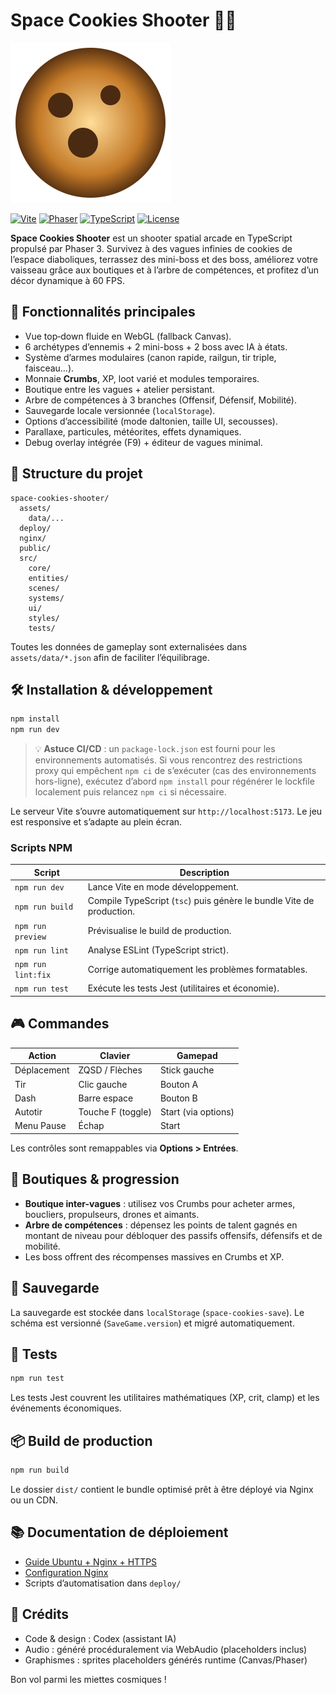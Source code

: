 # Space Cookies Shooter 🍪🚀

![Space Cookies Shooter](public/favicon.svg)

[![Vite](https://img.shields.io/badge/Bundler-Vite-646CFF.svg)](https://vitejs.dev/) [![Phaser](https://img.shields.io/badge/Engine-Phaser%203-2E97FF.svg)](https://phaser.io/) [![TypeScript](https://img.shields.io/badge/Language-TypeScript-3178C6.svg)](https://www.typescriptlang.org/) [![License](https://img.shields.io/badge/License-MIT-green.svg)](LICENSE)

**Space Cookies Shooter** est un shooter spatial arcade en TypeScript propulsé par Phaser 3. Survivez à des vagues infinies de cookies de l’espace diaboliques, terrassez des mini-boss et des boss, améliorez votre vaisseau grâce aux boutiques et à l’arbre de compétences, et profitez d’un décor dynamique à 60 FPS.

## 🚀 Fonctionnalités principales

- Vue top‑down fluide en WebGL (fallback Canvas).
- 6 archétypes d’ennemis + 2 mini-boss + 2 boss avec IA à états.
- Système d’armes modulaires (canon rapide, railgun, tir triple, faisceau…).
- Monnaie **Crumbs**, XP, loot varié et modules temporaires.
- Boutique entre les vagues + atelier persistant.
- Arbre de compétences à 3 branches (Offensif, Défensif, Mobilité).
- Sauvegarde locale versionnée (`localStorage`).
- Options d’accessibilité (mode daltonien, taille UI, secousses).
- Parallaxe, particules, météorites, effets dynamiques.
- Debug overlay intégrée (F9) + éditeur de vagues minimal.

## 🧱 Structure du projet

```
space-cookies-shooter/
  assets/
    data/...
  deploy/
  nginx/
  public/
  src/
    core/
    entities/
    scenes/
    systems/
    ui/
    styles/
    tests/
```

Toutes les données de gameplay sont externalisées dans `assets/data/*.json` afin de faciliter l’équilibrage.

## 🛠️ Installation & développement

```bash
npm install
npm run dev
```

> 💡 **Astuce CI/CD** : un `package-lock.json` est fourni pour les environnements automatisés. Si vous rencontrez des restrictions proxy qui empêchent `npm ci` de s’exécuter (cas des environnements hors-ligne), exécutez d’abord `npm install` pour régénérer le lockfile localement puis relancez `npm ci` si nécessaire.

Le serveur Vite s’ouvre automatiquement sur `http://localhost:5173`. Le jeu est responsive et s’adapte au plein écran.

### Scripts NPM

| Script | Description |
| ------ | ----------- |
| `npm run dev` | Lance Vite en mode développement. |
| `npm run build` | Compile TypeScript (`tsc`) puis génère le bundle Vite de production. |
| `npm run preview` | Prévisualise le build de production. |
| `npm run lint` | Analyse ESLint (TypeScript strict). |
| `npm run lint:fix` | Corrige automatiquement les problèmes formatables. |
| `npm run test` | Exécute les tests Jest (utilitaires et économie). |

## 🎮 Commandes

| Action | Clavier | Gamepad |
| ------ | ------- | ------- |
| Déplacement | ZQSD / Flèches | Stick gauche |
| Tir | Clic gauche | Bouton A |
| Dash | Barre espace | Bouton B |
| Autotir | Touche F (toggle) | Start (via options) |
| Menu Pause | Échap | Start |

Les contrôles sont remappables via **Options > Entrées**.

## 🛒 Boutiques & progression

- **Boutique inter-vagues** : utilisez vos Crumbs pour acheter armes, boucliers, propulseurs, drones et aimants.
- **Arbre de compétences** : dépensez les points de talent gagnés en montant de niveau pour débloquer des passifs offensifs, défensifs et de mobilité.
- Les boss offrent des récompenses massives en Crumbs et XP.

## 💾 Sauvegarde

La sauvegarde est stockée dans `localStorage` (`space-cookies-save`). Le schéma est versionné (`SaveGame.version`) et migré automatiquement.

## 🧪 Tests

```bash
npm run test
```

Les tests Jest couvrent les utilitaires mathématiques (XP, crit, clamp) et les événements économiques.

## 📦 Build de production

```bash
npm run build
```

Le dossier `dist/` contient le bundle optimisé prêt à être déployé via Nginx ou un CDN.

## 📚 Documentation de déploiement

- [Guide Ubuntu + Nginx + HTTPS](deploy/ubuntu-setup.md)
- [Configuration Nginx](nginx/space-cookies.conf)
- Scripts d’automatisation dans `deploy/`

## 🙌 Crédits

- Code & design : Codex (assistant IA)
- Audio : généré procéduralement via WebAudio (placeholders inclus)
- Graphismes : sprites placeholders générés runtime (Canvas/Phaser)

Bon vol parmi les miettes cosmiques !
